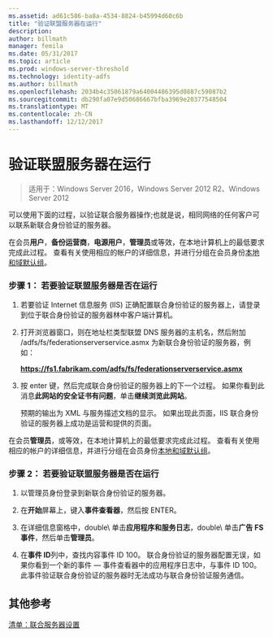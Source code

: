 ```yaml
---
ms.assetid: ad61c586-ba8a-4534-8824-b45994d60c6b
title: "验证联盟服务器在运行"
description: 
author: billmath
manager: femila
ms.date: 05/31/2017
ms.topic: article
ms.prod: windows-server-threshold
ms.technology: identity-adfs
ms.author: billmath
ms.openlocfilehash: 2034b4c35061879a64004486395d0887c59087b2
ms.sourcegitcommit: db290fa07e9d50686667bfba3969e20377548504
ms.translationtype: MT
ms.contentlocale: zh-CN
ms.lasthandoff: 12/12/2017
---
```

# <a name="verify-that-a-federation-server-is-operational"></a>验证联盟服务器在运行

>适用于：Windows Server 2016，Windows Server 2012 R2、Windows Server 2012

可以使用下面的过程，以验证联合服务器操作;也就是说，相同网络的任何客户可以联系新联合身份验证的服务器。  
  
在会员**用户**，**备份运营商**，**电源用户**，**管理员**或等效，在本地计算机上的最低要求完成此过程。  查看有关使用相应的帐户的详细信息，并进行分组在会员身份[本地和域默认组](https://go.microsoft.com/fwlink/?LinkId=83477)。   
  
### <a name="procedure-1-to-verify-that-a-federation-server-is-operational"></a>步骤 1： 若要验证联盟服务器是否在运行  
  
1.  若要验证 Internet 信息服务 \(IIS\) 正确配置联合身份验证的服务器上，请登录到位于联合身份验证的服务器林中客户端计算机。  
  
2.  打开浏览器窗口，则在地址栏类型联盟 DNS 服务器的主机名，然后附加 /adfs/fs/federationserverservice.asmx 为新联合身份验证的服务器，例如：  
  
    **https://fs1.fabrikam.com/adfs/fs/federationserverservice.asmx**  
  
3.  按 enter 键，然后完成联合身份验证的服务器上的下一个过程。 如果你看到此消息**此网站的安全证书有问题**，单击**继续浏览此网站**。  
  
    预期的输出为 XML 与服务描述文档的显示。 如果出现此页面，IIS 联合身份验证的服务器上成功是运营和提供的页面。  
  
在会员**管理员**，或等效，在本地计算机上的最低要求完成此过程。  查看有关使用相应的帐户的详细信息，并进行分组在会员身份[本地和域默认组](https://go.microsoft.com/fwlink/?LinkId=83477)。   
  
### <a name="procedure-2-to-verify-that-a-federation-server-is-operational"></a>步骤 2： 若要验证联盟服务器是否在运行  
  
1.  以管理员身份登录到新联合身份验证的服务器。  
  
2.  在**开始**屏幕上，键入**事件查看器**，然后按 ENTER。  
  
3.  在详细信息窗格中，double\ 单击**应用程序和服务日志**，double\ 单击**广告 FS 事件**，然后单击**管理员**。  
  
4.  在**事件 ID**列中，查找内容事件 ID 100。 联合身份验证的服务器配置无误，如果你看到一个新的事件 — 事件查看器中的应用程序日志中，与事件 ID 100。 此事件验证联合身份验证的服务器时无法成功与联合身份验证服务通信。  
  
## <a name="additional-references"></a>其他参考  
[清单：联合服务器设置](Checklist--Setting-Up-a-Federation-Server.md)  
  


